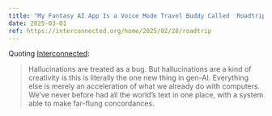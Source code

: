 ```yaml
---
title: "My Fantasy AI App Is a Voice Mode Travel Buddy Called  Roadtrip"
date: 2025-03-01
ref: https://interconnected.org/home/2025/02/28/roadtrip
---
```

Quoting [Interconnected](https://interconnected.org/home/2025/02/28/roadtrip):

> Hallucinations are treated as a bug. But hallucinations are a kind of creativity is this is literally the one new thing in gen-AI. Everything else is merely an acceleration of what we already do with computers. We’ve never before had all the world’s text in one place, with a system able to make far-flung concordances.